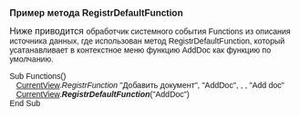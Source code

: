 ﻿<html>
<head>
<title>RegistrDefaultFunction</title>
</head>

<body>

<p><font size="3" face="Arial"><strong>Пример метода RegistrDefaultFunction</strong></font></p>

<p><font face="Arial"><font size="3">Ниже приводится </font>обработчик системного 
    события Functions из описания источника данных, где использован метод 
    RegistrDefaultFunction, который усатанавливает в контекстное меню функцию AddDoc 
    как функцию по умолчанию. </font></p>

<p><font face="Arial">Sub Functions() <br>
&nbsp;&nbsp; <a href="../Functions/Functions/InterfaceManagment/CurrentView.html">
CurrentView</a>.<em>RegistrFunction</em> &quot;Добавить документ&quot;, &quot;AddDoc&quot;, , , &quot;Add 
    doc&quot;<br />
&nbsp;&nbsp; <a href="../Functions/Functions/InterfaceManagment/CurrentView.html">
CurrentView</a>.<em><strong>RegistrDefaultFunction</strong></em>(&quot;AddDoc&quot;)<br>
End Sub<br>
<br>
    <br>
    </font></p>
</body>
</html>
